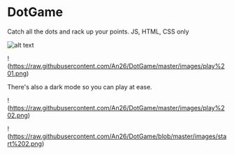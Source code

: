 # DotGame

Catch all the dots and rack up your points. JS, HTML, CSS only
 
![alt text](https://raw.githubusercontent.com/An26/DotGame/master/images/start%201.png)
  
!(https://raw.githubusercontent.com/An26/DotGame/master/images/play%201.png)


 There's also a dark mode so you can play at ease. 
 
 !(https://raw.githubusercontent.com/An26/DotGame/master/images/play%202.png)
 
 !(https://raw.githubusercontent.com/An26/DotGame/blob/master/images/start%202.png)

